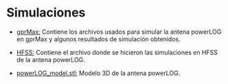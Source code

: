 # Simulaciones

* [gprMax:](https://github.com/gaboandres1/GPR-Uniandes/blob/main/Simulaciones/gprMax/) Contiene los archivos usados para simular la antena powerLOG en gprMax y algunos resultados de simulación obtenidos.

* [HFSS:](https://github.com/gaboandres1/GPR-Uniandes/blob/main/Simulaciones/HFSS/) Contiene el archivo donde se hicieron las simulaciones en HFSS de la antena powerLOG.

* [powerLOG_model.stl:](https://github.com/gaboandres1/GPR-Uniandes/blob/main/Simulaciones/powerLOG_model.stl) Modelo 3D de la antena powerLOG.
